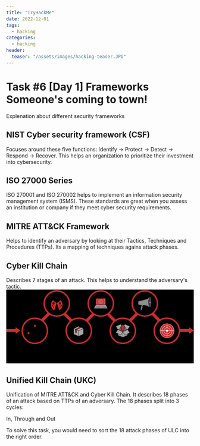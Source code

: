 ```yaml
---
title: "TryHackMe"
date: 2022-12-01
tags:
  - hacking
categories:
  - hacking
header:
  teaser: "/assets/images/hacking-teaser.JPG"
---
```


# Task #6 [Day 1] Frameworks Someone's coming to town!
Explenation about different security frameworks

## NIST Cyber security framework (CSF)
Focuses around these five functions: Identify -> Protect -> Detect -> Respond -> Recover.
This helps an organization to prioritize their investment into cybersecurity.

## ISO 27000 Series
ISO 270001 and ISO 270002 helps to implement an information security management system (ISMS). 
These standards are great when you assess an institution or company if they meet cyber security requirements.

## MITRE ATT&CK Framework
Helps to identify an adversary by looking at their Tactics, Techniques and Procedures (TTPs).
Its a mapping of techniques agains attack phases. 

## Cyber Kill Chain
Describes 7 stages of an attack. This helps to understand the adversary's tactic.
![Cyber kill chain](/assets/images/tryhackme/cyber-kill-chain.bmp)

## Unified Kill Chain (UKC)
Unification of MITRE ATT&CK and Cyber Kill Chain. It describes 18 phases of an attack based on TTPs of an adversary.
The 18 phases split into 3 cycles:

In, Through and Out

To solve this task, you would need to sort the 18 attack phases of ULC into the right order. 
